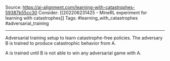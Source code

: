 Source: https://ai-alignment.com/learning-with-catastrophes-59387b55cc30
Consider: [[202206231425 - MineRL experiment for learning with catastrophes]]
Tags: #learning_with_catastrophes #adversarial_training 
______________

Adversarial training setup to learn catastrophe-free policies. 
The adversary B is trained to produce catastrophic behavior from A. 

A is trained until B is not able to win any adversarial game with A.